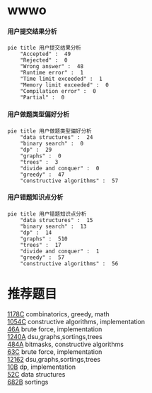 # wwwo

<!-- tabs:start -->



#### **用户提交结果分析**

```mermaid
pie title 用户提交结果分析
    "Accepted" :  49
    "Rejected" :  0
    "Wrong answer" :  48
    "Runtime error" :  1
    "Time limit exceeded" :  1
    "Memory limit exceeded" :  0
    "Compilation error" :  0
    "Partial" :  0
```

#### **用户做题类型偏好分析**

```mermaid
pie title 用户做题类型偏好分析
    "data structures" :  24
    "binary search" :  0
    "dp" :  29
    "graphs" :  0
    "trees" :  3
    "divide and conquer" :  0
    "greedy" :  47
    "constructive algorithms" :  57
```
#### **用户错题知识点分析**

```mermaid
pie title 用户错题知识点分析
    "data structures" :  15
    "binary search" :  13
    "dp" :  14
    "graphs" :  510
    "trees" :  17
    "divide and conquer" :  1
    "greedy" :  57
    "constructive algorithms" :  56
```



<!-- tabs:end -->
# 推荐题目
[1178C](https://codeforces.com/contest/1178/problem/C)		combinatorics,
                        greedy,
                        math		  
[1054C](https://codeforces.com/contest/1054/problem/C)		constructive algorithms,
                        implementation		  
[46A](https://codeforces.com/contest/46/problem/A)		brute force,
                        implementation		  
[1240A](https://codeforces.com/contest/1240/problem/A)		dsu,graphs,sortings,trees		  
[484A](https://codeforces.com/contest/484/problem/A)		bitmasks,
                        constructive algorithms		  
[63C](https://codeforces.com/contest/63/problem/C)		brute force,
                        implementation		  
[12162](https://codeforces.com/contest/1216/problem/2)		dsu,graphs,sortings,trees		  
[10B](https://codeforces.com/contest/10/problem/B)		dp,
                        implementation		  
[52C](https://codeforces.com/contest/52/problem/C)		data structures		  
[682B](https://codeforces.com/contest/682/problem/B)		sortings		  
